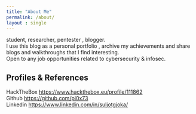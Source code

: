 ```yaml
---
title: "About Me"
permalink: /about/
layout : single
---
```


student, researcher, pentester , blogger.\
I use this blog as a personal portfolio , archive my achievements and share blogs and walkthroughs that I find interesting.\
Open to any job opportunities related to cybersecurity & infosec.


## Profiles & References
HackTheBox https://www.hackthebox.eu/profile/111862 \
Github https://github.com/pi0x73 \
Linkedin https://www.linkedin.com/in/suljotgjoka/
